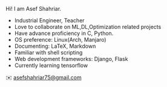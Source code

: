 <!---
asefshahriar/asefshahriar is a ✨ special ✨ repository because its `README.md` (this file) appears on your GitHub profile.
You can click the Preview link to take a look at your changes.
--->
Hi! I am Asef Shahriar. 

- Industrial Engineer, Teacher
- Love to collaborate on ML,DL,Optimization related projects
- Have advance proficiency in C, Python.
- OS preference: Linux(Arch, Manjaro)
- Documenting: LaTeX, Markdown
- Familiar with shell scripting
- Web development frameworks: Django, Flask
- Currently learning tensorflow

✉️ <asefshahriar75@gmail.com>

